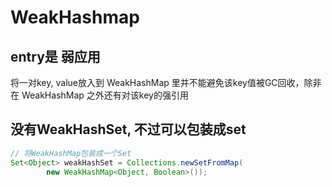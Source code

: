 # WeakHashmap

## entry是 弱应用
将一对key, value放入到 WeakHashMap 里并不能避免该key值被GC回收，除非在 WeakHashMap 之外还有对该key的强引用

## 没有WeakHashSet, 不过可以包装成set
```java
// 将WeakHashMap包装成一个Set
Set<Object> weakHashSet = Collections.newSetFromMap(
        new WeakHashMap<Object, Boolean>());
```